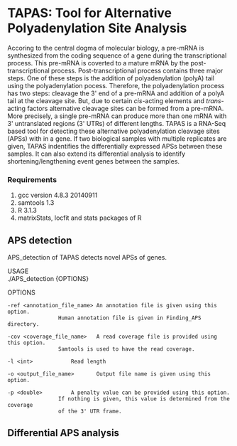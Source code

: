 # TAPAS: Tool for Alternative Polyadenylation Site Analysis

Accoring to the central dogma of molecular biology, a pre-mRNA is synthesized from the coding sequence of a gene during the transcriptional process. This pre-mRNA is coverted to a mature mRNA by the post-transcriptional process. Post-transcriptional process contains three major steps. One of these steps is the addition of polyadenylation (polyA) tail using the polyadenylation pocess. Therefore, the polyadenylation process has two steps: cleavage the 3' end of a pre-mRNA and addition of a polyA tail at the cleavage site. But, due to certain *cis*-acting elements and *trans*-acting factors alternative cleavage sites can be formed from a pre-mRNA. More precisely, a single pre-mRNA can produce more than one mRNA with 3' untranslated regions (3' UTRs) of different lengths. TAPAS is a RNA-Seq based tool for detecting these alternative polyadenylation cleavage sites (APSs) with in a gene. If two biological samples with multiple replicates are given, TAPAS indentifies the differentially expressed APSs between these samples. It can also extend its differential analysis to identify shortening/lengthening event genes between the samples.

### Requirements
1. gcc version 4.8.3 20140911
2. samtools 1.3
3. R 3.1.3
4. matrixStats, locfit and stats packages of R

## APS detection
APS_detection of TAPAS detects novel APSs of genes.

USAGE	
	./APS_detection {OPTIONS}

OPTIONS

	-ref <annotation_file_name>	An annotation file is given using this option. 
					Human annotation file is given in Finding_APS directory.

	-cov <coverage_file_name>	A read coverage file is provided using this option.
					Samtools is used to have the read coverage.

	-l <int>			Read length

	-o <output_file_name>		Output file name is given using this option.

	-p <double>			A penalty value can be provided using this option.
					If nothing is given, this value is determined from the coverage
					of the 3' UTR frame.

## Differential APS analysis
